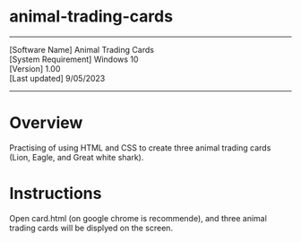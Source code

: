 # animal-trading-cards

----------------------------------------

[Software Name] Animal Trading Cards  
[System Requirement] Windows 10  
[Version] 1.00  
[Last updated] 9/05/2023  

----------------------------------------

# Overview

Practising of using HTML and CSS to create three animal trading cards (Lion, Eagle, and Great white shark).

# Instructions

Open card.html (on google chrome is recommende), and three animal trading cards will be displyed on the screen.
